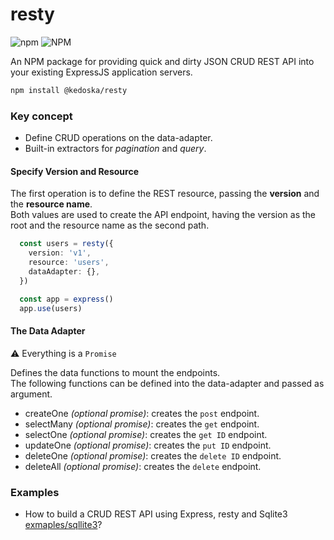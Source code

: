 resty
=====

![npm](https://img.shields.io/npm/v/@kedoska/resty?style=flat-square) ![NPM](https://img.shields.io/npm/l/@kedoska/resty?style=flat-square) <br/>

An NPM package for providing quick and dirty JSON CRUD REST API into your existing ExpressJS application servers.<br/>

```bash
npm install @kedoska/resty
```

### Key concept

 - Define CRUD operations on the data-adapter.
 - Built-in extractors for _pagination_ and _query_.

#### Specify Version and Resource
The first operation is to define the REST resource, passing the **version** and the **resource name**.<br/>
Both values are used to create the API endpoint, having the version as the root and the resource name as the second path.

```typescript
  const users = resty({
    version: 'v1',
    resource: 'users',
    dataAdapter: {},
  })

  const app = express()
  app.use(users)
```

#### The Data Adapter

:warning: Everything is a `Promise`<br/>

Defines the data functions to mount the endpoints.<br/>
The following functions can be defined into the data-adapter and passed as argument.

 - createOne _(optional promise)_: creates the `post` endpoint.
 - selectMany _(optional promise)_: creates the `get` endpoint.
 - selectOne _(optional promise)_: creates the `get ID` endpoint.
 - updateOne _(optional promise)_: creates the `put ID` endpoint.
 - deleteOne _(optional promise)_: creates the `delete ID` endpoint.
 - deleteAll _(optional promise)_: creates the `delete` endpoint.

### Examples

 - How to build a CRUD REST API using Express, resty and Sqlite3 [exmaples/sqllite3](https://github.com/kedoska/resty/tree/master/examples/sqlite3)?
